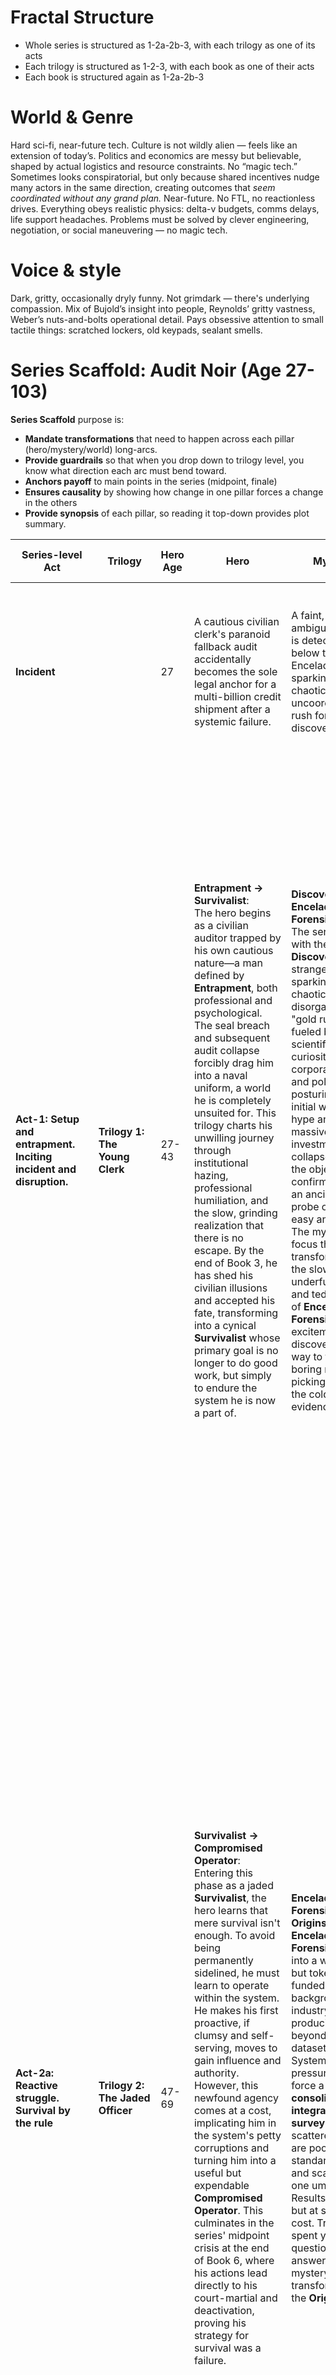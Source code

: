 # Fractal Structure
* Whole series is structured as 1-2a-2b-3, with each trilogy as one of its acts
* Each trilogy is structured as 1-2-3, with each book as one of their acts
* Each book is structured again as 1-2a-2b-3

# World & Genre

Hard sci-fi, near-future tech. Culture is not wildly alien — feels like an extension of today’s. Politics and economics are messy but believable, shaped by actual logistics and resource constraints. No “magic tech.” Sometimes looks conspiratorial, but only because shared incentives nudge many actors in the same direction, creating outcomes that *seem coordinated without any grand plan.* Near-future. No FTL, no reactionless drives. Everything obeys realistic physics: delta-v budgets, comms delays, life support headaches. Problems must be solved by clever engineering, negotiation, or social maneuvering — no magic tech. 

# Voice & style

Dark, gritty, occasionally dryly funny. Not grimdark — there's underlying compassion. Mix of Bujold’s insight into people, Reynolds’ gritty vastness, Weber’s nuts-and-bolts operational detail. Pays obsessive attention to small tactile things: scratched lockers, old keypads, sealant smells.  
# Series Scaffold: Audit Noir (Age 27-103)

**Series Scaffold** purpose is:
* **Mandate transformations** that need to happen across each pillar (hero/mystery/world) long-arcs.
* **Provide guardrails** so that when you drop down to trilogy level, you know what direction each arc must bend toward.
* **Anchors payoff** to main points in the series (midpoint, finale)
* **Ensures causality** by showing how change in one pillar forces a change in the others
* **Provide synopsis** of each pillar, so reading it top-down provides plot summary.

| Series-level Act                                                     | Trilogy                              | Hero Age | Hero                                                                                                                                                                                                                                                                                                                                                                                                                                                                                                                                                                                                                                                                                                         | Mystery                                                                                                                                                                                                                                                                                                                                                                                                                                                                                                                                                                                              | World                                                                                                                                                                                                                                                                                                                                                                                                                                                                                                                                                                                                                                                                                                                                                                                                                                                                                                                                                                                                                                                                                                                                            | Expansion and Infrastructure                                                                                                                                                                                                                          |
| -------------------------------------------------------------------- | ------------------------------------ | -------- | ------------------------------------------------------------------------------------------------------------------------------------------------------------------------------------------------------------------------------------------------------------------------------------------------------------------------------------------------------------------------------------------------------------------------------------------------------------------------------------------------------------------------------------------------------------------------------------------------------------------------------------------------------------------------------------------------------------ | ---------------------------------------------------------------------------------------------------------------------------------------------------------------------------------------------------------------------------------------------------------------------------------------------------------------------------------------------------------------------------------------------------------------------------------------------------------------------------------------------------------------------------------------------------------------------------------------------------- | ------------------------------------------------------------------------------------------------------------------------------------------------------------------------------------------------------------------------------------------------------------------------------------------------------------------------------------------------------------------------------------------------------------------------------------------------------------------------------------------------------------------------------------------------------------------------------------------------------------------------------------------------------------------------------------------------------------------------------------------------------------------------------------------------------------------------------------------------------------------------------------------------------------------------------------------------------------------------------------------------------------------------------------------------------------------------------------------------------------------------------------------------ | ----------------------------------------------------------------------------------------------------------------------------------------------------------------------------------------------------------------------------------------------------- |
| **Incident**                                                         |                                      | 27       | A cautious civilian clerk's paranoid fallback audit accidentally becomes the sole legal anchor for a multi-billion credit shipment after a systemic failure.                                                                                                                                                                                                                                                                                                                                                                                                                                                                                                                                                 | A faint, ambiguous echo is detected 22km below the ice of Enceladus, sparking the first chaotic, uncoordinated rush for discovery.                                                                                                                                                                                                                                                                                                                                                                                                                                                                   | A localized audit chain collapse on a fragile frontier station exposes the deep systemic rot and conflicting incentives underpinning the entire orbital economy.                                                                                                                                                                                                                                                                                                                                                                                                                                                                                                                                                                                                                                                                                                                                                                                                                                                                                                                                                                                 |                                                                                                                                                                                                                                                       |
| **Act-1: Setup and entrapment. Inciting incident and disruption.**   | **Trilogy 1: The Young Clerk**       | 27-43    | **Entrapment → Survivalist**:<br>The hero begins as a civilian auditor trapped by his own cautious nature—a man defined by **Entrapment**, both professional and psychological. The seal breach and subsequent audit collapse forcibly drag him into a naval uniform, a world he is completely unsuited for. This trilogy charts his unwilling journey through institutional hazing, professional humiliation, and the slow, grinding realization that there is no escape. By the end of Book 3, he has shed his civilian illusions and accepted his fate, transforming into a cynical **Survivalist** whose primary goal is no longer to do good work, but simply to endure the system he is now a part of. | **Discovery → Enceladus Forensics**:<br>The series opens with the **Discovery** of a strange anomaly, sparking a chaotic, disorganized "gold rush" fueled by scientific curiosity, corporate greed, and political posturing. This initial wave of hype and massive investment collapses when the object is confirmed to be an ancient, inert probe offering no easy answers. The mystery's focus then transforms into the slow, underfunded, and tedious work of **Enceladus Forensics**, as the excitement of discovery gives way to the long, boring reality of picking through the cold evidence. | **Fragile Frontier  → Cynical Industry**: <br>- The world starts as a **Fragile Frontier**, a patchwork of aging deep-space infrastructure, competing AI systems, and flimsy international treaties. The gold rush is driven by GCC prestige overreach and NAEA’s logistics muscle, while ECS dithers as the reluctant legal partner — slow rulings, endless escrow clauses. After the Enceladus disappointment shatters the fragile ecosystem, bankruptcies cascade and  prestige projects are abandoned. From these ruins, a new order emerges as corporations and insurers begin repurposing the expensive, derelict technology for salvage and manufacturing, transforming the world's presence in space into a **Cynical Industry** driven by liability and profit rather than exploration.                                                                                                                                                                                                                                                                                                                                                 | **Early Network era.** <br>Cis-lunar saturated and already gritty. Mars orbit & Belt nodes patchy. Saturn corridor has fragile treaty-prestige footholds (Relay 6, Tethys, early Enceladus rigs). Maintenance already slipping, no alien anomaly yet. |
| **Act-2a: Reactive struggle. Survival by the rule**                  | **Trilogy 2: The Jaded Officer**     | 47-69    | **Survivalist → Compromised Operator**:<br>Entering this phase as a jaded **Survivalist**, the hero learns that mere survival isn't enough. To avoid being permanently sidelined, he must learn to operate within the system. He makes his first proactive, if clumsy and self-serving, moves to gain influence and authority. However, this newfound agency comes at a cost, implicating him in the system's petty corruptions and turning him into a useful but expendable **Compromised Operator**. This culminates in the series' midpoint crisis at the end of Book 6, where his actions lead directly to his court-martial and deactivation, proving his strategy for survival was a failure.          | **Enceladus Forensics → Origins Hunt**:<br>**Enceladus Forensics** settles into a widespread but token-funded background industry, producing little beyond managed datasets. Systemic pressures finally force a **consolidated, integrated survey**: the scattered efforts are pooled, standardized, and scaled under one umbrella. Results follow — but at staggering cost. Trillions spent yield more questions than answers. The mystery is merely transformed into the **Origins Hunt**.                                                                                                         | **Cynical Industry  → Ambiguity as Economic Engine**:<br>The **Cynical Industry** hardens into a predictable regime where managed uncertainty is the main product. Idle fleets and contractors are kept alive through orbital make-work, unions press to keep systems warm, and coalitions disguise bailouts as “New Enceladus” initiatives. Insurers fold alien monitoring into liability frameworks, regulators and manufacturers defend it to protect the markets already spun up around it. The result is a **Big push**: half the world overspending itself to keep contractors employed, risks insured, and orbital economies circulating. Coalitions disguise bailouts under branded programs - popularly sold everywhere as the _Big Push_ - a turning point. The Big Push becomes a prestige contest: NC drives branded initiatives, UCC forces a rival space-race to stay relevant, NAEA props it all up with throughput. Despite anticlimactic results, the disappointment is managed and out of this overextension emerges a stable economy of **Ambiguity as Economic Engine** — thriving not on answers, but on their absence.<br> | **Network → edging into Standardize.**<br>Belt rings (Vesta, Ceres, Themis) expanding. Enceladus corridor semi-permanent but fragile. Insurance cartels consolidating control. Salvage rights and orbital audits dominate frontier economy.           |
| **Mid-point crisis**                                                 |                                      | 62       | **The Failure of Caution (End of Book 6):** After years of trying to survive by the rules, the hero's methods lead to his court-martial and deactivation. His initial approach to navigating the system has utterly failed, leaving him a professional outcast at his lowest point.                                                                                                                                                                                                                                                                                                                                                                                                                          | **The Hunt Begins (End of Book 6):** <br>The **Big push** concludes. Decades of forensics pooled into a unified survey confirm the object is almost certainly a probe, but yield no residue, no technology, only a broad entry cone into a vague direction. Trillions spent merely open the stage for the **Origins Hunt**.                                                                                                                                                                                                                                                                          | **The New Normal Solidifies (End of Book 6):**<br>The **Big push** concludes. Overspending is entrenched as practice; orbital economies run on bailouts and make-work. A new generation, promised neighbors and breakthroughs, meets only anticlimax. The disappointment is managed, absorbed into policy, and ambiguity itself becomes orthodoxy. The result is a stable, predictable machine fueled by sustaining unanswered questions — a cynical equilibrium that will be shattered by future revelations.                                                                                                                                                                                                                                                                                                                                                                                                                                                                                                                                                                                                                                   |                                                                                                                                                                                                                                                       |
| **Act-2b: Proactive but Compromised. Survival by bending the rules** | **Trilogy 3: The Unwilling Admiral** | 70-88    | **Compromised Operator → Bureaucratic Power**:<br>At his lowest point—a disgraced and deactivated **Compromised Operator**—the hero is ironically pulled back into service. A series of systemic crises eliminates every other viable leader, and his obsessively clean, if inert, record becomes his greatest asset. He is unintentionally promoted through the flag ranks, not by action or ambition, but by the system's own inertia. He is transformed into a figure of real **Bureaucratic Power** that he never wanted and is terrified to wield.                                                                                                                                                      | **Origins Hunt → Contact Dilemma**:<br>The **Origins Hunt**, now a massive industrial and scientific undertaking, reaches its stunning climax. The source of the probe is identified, and a clear signal confirms the existence of its creators. The shocking revelation is that they are profoundly and fundamentally alien. The mystery shifts from a scientific question to a deeply unsettling **Contact Dilemma**, fraught with philosophical and existential implications for all of humanity.                                                                                                 | **Ambiguity as Economic Engine → Existential Threat**:<br>The stable model of **Ambiguity as Economic Engine** is shattered by the shocking certainty of the alien signal. The revelation that humanity is not alone—and that the "others" are truly alien—transforms the mystery from a manageable economic risk into a terrifying **Existential Threat**. This creates widespread paranoia and a global political crisis that transforms old rivalries in the face of a greater, unknown danger. ECS dithers into paralysis, NC’s prestige collapses under alien otherness, UCC strains to keep security convoys credible, and SPA turns opportunistic — seeding the fractures that force interim bureaus into proto-RCC                                                                                                                                                                                                                                                                                                                                                                                                                       | **Standardize → Mature corridor.**<br>Belt co-orbital rings stable. Jupiter depots operational. Saturn corridor normalized as quasi-permanent economy. Rogue launches, fringe cults complicate enforcement                                            |
| **Act-3: Crisis & Resolution. Survival collapses → transformation**  | **Trilogy 4: The Elder Statesman**   | 89–103   | **Bureaucratic Power → A Reluctant Safeguard, or Just Burnout?**:Installed as the RCC’s ceremonial Grand Admiral, the hero accrues immense **Bureaucratic Power** on paper as the Council metastasizes. Confronted by the radical **Containment Lease** — a 50-year, extendable mandate threatening the collapse he always feared — he acts only through fallback paranoia and procedural caution. The arc culminates in a debatable “procedural kill-shot” that stalls the initiative for decades to come. History mythologizes it as a **safeguard**; others dismiss it as exhaustion hardened into paperwork.                                                                                             | **Contact Dilemma → Managed Containment**:The **Contact Dilemma** is deemed too dangerous to leave open. The focus shifts from exploration and philosophy to ruthless pragmatism, transforming the alien mystery into a permanent problem of **Managed Containment**. The RCC’s mandate is no longer to understand, but to monitor and control.                                                                                                                                                                                                                                                      | **Existential Threat → Perpetual Emergency State**:The shared fear of the **Existential Threat** provides cover for radical centralization. Old blocs and national interests are absorbed into a new global order. The world enters a **Perpetual Emergency State**, with the RCC enforcing authority through managed fear, marketed as temporary containment but functioning as centralization by contract. ECS lends legal cover, NAEA bankrolls logistics, UCC supplies muscle, and SPA becomes the scapegoat — together revealing RCC as centralization by contract rather than coordination                                                                                                                                                                                                                                                                                                                                                                                                                                                                                                                                                 | **Mature corridor → Planning of Grand Net**:<br>Full Belt network and Jupiter high ground exploited. RCC lobbying to fund Grand Net as prerequisite for extrasolar, but still procedural leverage. Containment projects dominate                      |
| **Finale**                                                           |                                      | 103      | **A Reluctant Safeguard, or Just Burnout?**:The hero’s fallback cautions and layered disclaimers stall the **Containment Lease** until it collapses. Whether this was a deliberate procedural kill-shot or just reflexive burnout remains contested. His purge is the cost, and he finds only a bitter private peace. Some call it a final safeguard; others nothing more than exhaustion calcified into paperwork. He leaves no speech, no legacy — only an ambiguous obstruction that history later mythologizes.                                                                                                                                                                                          | The **Containment Lease** is revealed as the ultimate tool of **Managed Containment**: a 50-year, renewable mandate to build automated tripwire networks and deterrent cascades. Models admit it may not even work, but activation would sterilize alien worlds. Its collapse delays humanity’s most extreme containment scheme for a generation, though the enigma remains institutionalized as permanent managed risk.                                                                                                                                                                             | The **Perpetual Emergency State** is institutionalized through the **Containment Lease**. To fund it, the RCC demands control over Earth’s key industries and resources for half a century, “renewable upon review.” Marketed as emergency containment, it functions as a quiet coup — dictatorship by contract. Its failure stalls full consolidation, but the administrative architecture endures, waiting for the next mandate.                                                                                                                                                                                                                                                                                                                                                                                                                                                                                                                                                                                                                                                                                                               |                                                                                                                                                                                                                                                       |

# Trilogy Scaffolds

**Trilogy Scaffold** purpose is:
- **Orchestrates arc shifts** — positions how the series-level transformations should slope during this span (Hero illusion cracking, Mystery phase pivot, World spiral intensifying). Three books together must deliver the _mandated transformation_ set at series level.
- **Sets Guardrails** that each book must deliver.
- **Anchors payoff** to main points in the trilogy (midpoint, finale) so it doesn't slump into monotony.
- **Ensures causality** — interlocks Hero, Mystery, and World shifts inside the trilogy so that when one pivots, the others show visible response.
- **Provide synopsis** of each pillar, so reading it top-down provides plot summary.
## Trilogy 1: The Young Clerk (Age 27-46)

| Trilogy-level Act                                         | Book       | Hero Age  | Hero shift                                                                                                                                                                                                                                                                                                                                                                                                                                                     | Mystery shift                                                                                                                                                                                                                                                                                                              | World shift                                                                                                                                                                                                                                                                                                                                                                                                                              | General Locations                                                                                                                                                                                                  |
| --------------------------------------------------------- | ---------- | --------- | -------------------------------------------------------------------------------------------------------------------------------------------------------------------------------------------------------------------------------------------------------------------------------------------------------------------------------------------------------------------------------------------------------------------------------------------------------------- | -------------------------------------------------------------------------------------------------------------------------------------------------------------------------------------------------------------------------------------------------------------------------------------------------------------------------- | ---------------------------------------------------------------------------------------------------------------------------------------------------------------------------------------------------------------------------------------------------------------------------------------------------------------------------------------------------------------------------------------------------------------------------------------- | ------------------------------------------------------------------------------------------------------------------------------------------------------------------------------------------------------------------ |
| **Incident:**                                             |            | **27**    | **Drafted:**<br>A cargo handling incident isolates the hero's paranoid paperwork as the only valid legal anchor. The hero is reluctantly drafted into a provisional naval billet to serve as a "custodial witness."<br>                                                                                                                                                                                                                                        |                                                                                                                                                                                                                                                                                                                            |                                                                                                                                                                                                                                                                                                                                                                                                                                          | Relay 6B (Earth/Luna L5)                                                                                                                                                                                           |
| **Act-1: Setup. Incident and disruption **                | **Book 1** | **27-28** | **Entrapment tightening:**<br>Hero is assigned to a Navy ship escorting the cargo. Instead of completing the contract at Enceladus, the ECS Navy orders information blackout - provisionally commissioning him to satisfy the blackout requirements. Blackout lasts for months and outlasts the provisional commission limit, making Navy bureaucracy to matter-of-factly confirm his commission.<br>                                                          | **The Discovery:** <br>The first faint, ambiguous echo of a potential artificial object is detected under Enceladus’ ocean. No-one pays much attention until echo is confirmed and, unexpectedly, the artifact assessed as possibly artificial. Many are still skeptical but genuine interest captures public imagination. | **The Fragile Frontier:** <br>Scattered blocs inflate the possible find into a hype cycle — to show the flag, assert presence, and strengthen their bargaining position in the endless treaty disputes over jurisdiction, mining rights, and data access. When actual unknown artifact becomes a possibility, the world's ad-hoc space presence is thrown into chaos: jurisdictional disputes, insurance deadlocks, political posturing. | Earth/Luna L5 stations →  Kite's Wake (NTP crawl) → Tethys station → Kite's Wake (Enceladus orbit)                                                                                                                 |
| **Time-gap between books 1 and 2**                        |            | **28-32** | **Crash Course & First Posting:** The hero is sent through an accelerated officer program. It’s a hollow, bureaucratic treadmill focused on compliance and regulations, which he stumbles through terrified. He is then assigned to his first dead-end convoy billets where he begins to realize his paper qualifications mean nothing.                                                                                                                        | **Hype Peaks:** The major powers and corporations commit billions to large-scale expeditions and station construction based on the initial discovery. The frontier buzzes with activity and investment.                                                                                                                    | **Infrastructure Boom:** A massive, uncoordinated build-up of orbital assets, habitats, and monitoring arrays occurs around Saturn, funded by the hype. Jurisdictional lines remain intentionally blurred as everyone wants presence without liability.                                                                                                                                                                                  | Kite's Wake (Enceladus orbit then crawl back to Earth) → Navy Academy (Marne Heights near Paris, then L2 orbital campus) → L5 assembly hub → Celestial Venture (in small convoy with specialty cargo) → Vesta ring |
| **Act-2: Confrontation. Reactive transforms into active** | **Book 2** | **33-34** | **The Long Stagnation:** Now fully integrated but still an outsider, the hero confronts a years-long professional humiliation in a series of dead-end posts, earning the nickname "Lieutenant Fallback." He makes his first active but futile attempts to gain respect by stacking minor compliance certifications.                                                                                                                                            | **The Disappointment:** The expeditions reach the object and confirm it is an ancient, half-fossilized probe. It offers no clear answers, living aliens, or revolutionary tech. The initial hype collapses spectacularly.                                                                                                  | **The Backlash:** A wave of political embarrassment and economic fallout hits. Blocs that over-invested are crippled, and a deep cynicism toward grand projects sets in. The "Long Drift" begins, leaving the frontier littered with half-finished, expensive infrastructure. GCC cascade of collapsed projects drives backlash; NAEA pivots to salvage; ECS pretends probe a ‘minor curiosity’ to deflect blam                          | Celestial Venture (return leg) → L5 assembly hub → Reliant Horizon (convoy transfer duty) → Themis station (outer-A ring)                                                                                          |
| **Mid-point crisis:**                                     |            |           | At the height of the "long lieutenant years," the hero hits rock bottom. He is a professional failure and a laughingstock, realizing he is completely isolated and permanently stuck, with his attempts to escape or improve his standing having proven futile.                                                                                                                                                                                                | The mystery is declared a "minor historical curiosity" by some powers. Funding is slashed, and the entire endeavor is seen as a colossal waste, threatening to end all exploration.                                                                                                                                        | The failure of the "Enceladus Gold Rush" leaves a power vacuum and a trail of bankruptcies, abandoned prestige projects, and expensive, idle infrastructure across the frontier. Insurance cartels seize control, reshaping liability markets                                                                                                                                                                                            | Themis station (outer-A ring)                                                                                                                                                                                      |
| **Time-gap between books 2 and 3**                        |            | **35-41** | - The hero spends years in invisible, humiliating billets — first as **salvage/mothball witness** in the Outer Belt, later in the **variance backlog annex at Deimos orbit**. He is neither promoted nor trusted, just kept on to satisfy insurance quotas. His nickname “Lieutenant Fallback” lingers, but even that fades as he’s forgotten. By the end of the gap, he has no illusions left about earning respect; he is simply _there_, tolerated ballast. | **The Slow Grind:** The mystery enters the "Long Drift." Underfunded forensic work continues in the background, but it's unglamorous and yields no major headlines. The mystery fades from public consciousness.                                                                                                           | **The Salvage Economy:** Corporations and contractors begin the slow work of repurposing the failed infrastructure. A new, cynical economy based on salvage rights, zero-g manufacturing, and insurance enforcement begins to form.                                                                                                                                                                                                      | Salvage/Mothball Witness (Outer Belt half-finished infrastructure) → Logistics Annex (Deimos Orbit)                                                                                                                |
| **Act-3: Resolution. Big choice and transformation.**     | **Book 3** | **42-43** | **Hollow Promotion:** The hero finally receives approval to Lt. Commander — not through merit, but to rubber-stamp existing procedures. They need a low-level auditor, and he IS one, after all. <br>He is faced with a choice: refuse to sign off on borderline cargo and risk his fragile standing, or conform to the system's "standard smoothing." This is his first real test of agency.                                                                  | **Enceladus Forensics:** The mystery is now fully reframed. Its continuation is justified not by the promise of discovery, but by the marginal profits generated from using its associated tech for other, more mundane industrial purposes.                                                                               | **The Cynical Industry:** The new economy solidifies. Salvage rights, zero-g manufacturing, and insurance enforcement create a stable, if morally gray, industrial complex from the ashes of the old hype. NAEA contractors dominate salvage; ECS rulings ratify new insurance carve-outs.                                                                                                                                               | Logistics Annex (Deimos orbit) → Ceres Transit Yard (Ceres stable orbit)                                                                                                                                           |
| **Finale:**                                               |            | **43**    | **The Big Choice:** The hero chooses to conform, rubber-stamping the approvals to secure his position. **The Transformation:** This resolves the arc by becoming a cynical survivalist who chooses conformity to survive the machine.                                                                                                                                                                                                                          | The mystery has fully transitioned from a question of discovery to a line item on corporate and insurance ledgers. The groundwork for monetizing ambiguity is laid.                                                                                                                                                        | The world's transformation is complete. The fragile, hopeful frontier is now a stable, cynical industry where profit shifts from discovery to managed ambiguity.                                                                                                                                                                                                                                                                         | Ceres Transit Yard (Ceres stable orbit)                                                                                                                                                                            |
| **Time-gap between books 3 and 4**                        |            | **44-46** | **Settling In:** The hero spends these years operating as a complicit but functional part of the machine. He hones his skills in navigating bureaucracy, not to excel, but to protect himself. This period solidifies his reputation and sets the stage for the more proactive (and disastrous) choices of Trilogy 2.                                                                                                                                          | The mystery transforms into a low-budget, multi-decade forensic investigation, with competing disciplines emerging to study signals and potential origins on shoestring budgets.                                                                                                                                           | **Systems Mature:** The orbital economy becomes more efficient and ruthless. The initial chaos is gone, replaced by the predictable, incentive-driven machinery of mature corporations and regulatory bodies.                                                                                                                                                                                                                            | Ceres Transit Yard (Ceres stable orbit), sometimes Ceres Hub proper (Liability subcomittee)                                                                                                                        |


## Trilogy 2: The Jaded Officer (Age 47-69)


| Trilogy-level Act                                  | Book       | Hero Age  | Hero                                                                                                                                                                                                                                                                                                                                                                                                                                                 | Mystery                                                                                                                                                                                                                                                                                                                           | World                                                                                                                                                                                                                                                                                                                                                                                                                        |
| -------------------------------------------------- | ---------- | --------- | ---------------------------------------------------------------------------------------------------------------------------------------------------------------------------------------------------------------------------------------------------------------------------------------------------------------------------------------------------------------------------------------------------------------------------------------------------- | --------------------------------------------------------------------------------------------------------------------------------------------------------------------------------------------------------------------------------------------------------------------------------------------------------------------------------- | ---------------------------------------------------------------------------------------------------------------------------------------------------------------------------------------------------------------------------------------------------------------------------------------------------------------------------------------------------------------------------------------------------------------------------- |
| **Incident**                                       | —          | **47**    | His petty jab at a rival spirals into a wide embarrassment, landing him an unwanted captaincy — and new enemies.                                                                                                                                                                                                                                                                                                                                     | **Enceladus Forensics** becomes widespread but token-funded, producing little beyond managed datasets. Incentives mount: insurers, regulators, and manufacturers lobby to keep “alien monitoring” alive; blocs left-out push a **New Enceladus Initiative**; unions seek orbital make-work.                                       | The **Cynical Industry** enters its **Stabilization Era**: idle fleets and contractors kept alive through cartelized insurance; premium bands and carve-outs tighten access; alien-hunt tech repurposed for zero-g manufacturing. Navies drift toward liability enforcement.                                                                                                                                                 |
| **Act-1: Setup / disruption**                      | **Book 4** | **47–48** | **Compromise & Vacancy (Lt Cmdr → Captain):** <br>He avoids scapegoating only by clumsily trading favors and small compromises. When his commanding officer is removed in the aftermath, he is automatically the one doing the job. The billet requires a captain on paper — and he is auto-promoted into the slot. He escapes ruin but is branded dangerous and resented.<br><br>                                                                   | Forensics consolidates: token missions and sensors rolled into a **common data regimen** under insurer oversight. Results remain incremental, more accounting than discovery.                                                                                                                                                     | **Cartel discipline** hardens: liability frameworks and inspection cadence dictate who can afford orbit. Orbital economy stabilizes — but only by narrowing options. Blocs plateau at ceilings; cartelization entrenches. ECS blesses consolidation; NC pushes prestige survey; UCC forces space-race to keep status; NAEA props throughput                                                                                  |
| **Time-gap**                                       | —          | **49–53** | Reputation as a “known nuisance” sets in. He drifts through low-prestige commands, isolated by the costs his audits impose.                                                                                                                                                                                                                                                                                                                          | Catalogs expand; **methods > breakthroughs**. Subfields (e.g., “alien comms”) proliferate but starve on thin budgets.                                                                                                                                                                                                             | **Carve-outs propagate.** Operators gain discounts only if they join certified hazard-mapping schemes. Participation is coerced by economics, not curiosity.                                                                                                                                                                                                                                                                 |
| **Act-2: Confrontation**                           | **Book 5** | **54–55** | **Over-correction (Captain → Commodore):**<br>His overly detailed audit is misunderstood and triggers a freighter into panic, leaving him no choice but to order warning shots. Which escalates into multi-bloc stand-off. Every step is by-the-book, but in a culture where deals are expected, the act is treated as outrageous brinkmanship. Superiors bury the embarrassment by promoting him upward and outward.                                | A **signal flood** produces false positives; Enceladus work dwindles to background maintenance. Economic strain (idle fleets, strike threats) forces through the **Big Push**: a consolidated survey, pitched as cost-saving but in truth a bailout and make-work program.                                                        | **Labor bailout politics peak.** Ports over-comply, unions press for jobs, insurers tie premiums to participation. Ambiguity begins to pay more reliably than clarity. Insurance cartel takeover cascades into bloc reshuffles. Big Push’ bailout disguised as survey consolidates power. NC prestige survey clashes with UCC rival push; SPA maneuvers for corridor leverage; ECS mediates                                  |
| **Mid-point crisis (Trilogy 2)**                   | —          | **54**    | His proactive, compromised survival strategy collapses: promoted but sidelined, he is marked as expendable.                                                                                                                                                                                                                                                                                                                                          | The **Big Push** commences. Trillions are committed to a unified survey: decades of scattered data pooled, new arrays procured, subsurface drones and isotope labs scaled. The gamble is enormous; if it fails, the investigation ends.                                                                                           | The **Big Push** commits half the world to a massive overspending campaign based on a cynical pretext. The failure of this "Big Push" would not just be a scientific disappointment but a catastrophic economic and political failure for multiple blocs.                                                                                                                                                                    |
| **Time-gap**                                       |            | **56-60** | He is not trusted anywhere near a combat-capable command, but after publicly promoting him outright burying him would draw questions. The compromise is ceremonial visibility without authority: he’s shuffled through academy boards, inspection committees, and liaison posts where he can do no harm. Cadets roll their eyes at his procedural lectures, contractors learn to sidestep his signatures, and peers quietly regard him as a warning. | Preparations for the **Big Push** dominate: procurement backlogs, subsurface drones ordered, isotope labs expanded, new orbital arrays queued. Framed as a final, “responsible” consolidation of the Enceladus work, the project is in truth a bailout in disguise. The mission becomes a ritual everyone pretends to believe in. | Overspending becomes normalized. Participation in the Big Push is quietly made compulsory — operators outside the schemes find insurance premiums unbearable. Cartels and blocs brand it “efficiency through consolidation,” but everyone sees the bailout logic underneath. The orbital economy shifts fully into a regime where uncertainty itself is the product, and dissenters are priced out of orbit.                 |
| **Act-3: Resolution / collapse**                   | **Book 6** | **61–62** | **False Victory (Commodore → Deactivated, half-pay):**<br>Used as a pawn in a corporate audit scandal, he is court-martialed on a technicality by an old rival. His career ends in disgrace.                                                                                                                                                                                                                                                         | **The Big Push executes.** Results follow — but anticlimactic: the object is confirmed a probe, yet yields no residue, no technology, only a broad **entry cone** in a vague cosmic direction. The mystery is not resolved, merely transformed into the **Origins Hunt**.                                                         | The **Big Push** entrenches overspending as orthodoxy. A new generation, promised breakthroughs, meets only anticlimax. The disappointment is managed, absorbed into doctrine. Ambiguity itself becomes policy; the economy stabilizes as a machine built on unanswered questions. NAEA bankrolls, NC prestige humiliated, UCC strained, ECS dithering cements ambiguity orthodoxy. SPA already circling with corridor bids. |
| **Finale (Trilogy 2) / Mid-point Crisis (Series)** | —          | **62**    | Court-martialed and cast out, his survival-by-the-rule has failed completely. He understands now: the system does not reward procedure itself — it runs on incentives, and favors those who use the rules to deflect liability.                                                                                                                                                                                                                      | The **Origins Hunt** begins — anticlimactic, expensive, but irreversible.                                                                                                                                                                                                                                                         | **Ambiguity-as-Economic Engine** is institutionalized; overspending and make-work become the predictable regime.                                                                                                                                                                                                                                                                                                             |
| **Time-gap**                                       | —          | **63–69** | He spends years in obscurity, a forgotten footnote, his name scrubbed from active rosters as the system moves on without him. He even got his next promotion as a pure paper-rank: brevet rear admiral (inactive), without a post or chances for one — purely by time-in-grade.                                                                                                                                                                      | The vague cone sparks a slow renaissance in exo-biology and signal analysis, all redirected toward narrowing origins.                                                                                                                                                                                                             | **Fail forward:**<br>A fresh investment boom starts as blocs and corporations fund new sensors and probes for the Origins Hunt, seeding the conflicts of Trilogy 3.                                                                                                                                                                                                                                                          |


## Trilogy 3: The Unwilling Admiral (Age 70–88)

| Trilogy-level Act                          | Book       | Hero Age  | Hero                                                                                                                                                                                                                                                                                                                                                                                                                                                                                                                             | Mystery                                                                                                                                                                                                                                                                                                                                                                                                                                                      | World                                                                                                                                                                                                                                                                                                                                                                                                                                                      |
| ------------------------------------------ | ---------- | --------- | -------------------------------------------------------------------------------------------------------------------------------------------------------------------------------------------------------------------------------------------------------------------------------------------------------------------------------------------------------------------------------------------------------------------------------------------------------------------------------------------------------------------------------- | ------------------------------------------------------------------------------------------------------------------------------------------------------------------------------------------------------------------------------------------------------------------------------------------------------------------------------------------------------------------------------------------------------------------------------------------------------------ | ---------------------------------------------------------------------------------------------------------------------------------------------------------------------------------------------------------------------------------------------------------------------------------------------------------------------------------------------------------------------------------------------------------------------------------------------------------- |
| **Incident**                               | —          | **70**    | **Oversight Board** is constituted under an Underwriter Review Window after the audit panic. San Marino issues guidance strongly encouraging blocs to seat a least-conflicted senior flag, acceptable to a majority of the others. Though sidelined, his spotless fallback record survives purges; bureaucracy drags him back as the only ‘uncorrupted’ option                                                                                                                                                                   | Forensics confirms a faint **propulsion tail signature** aligned with the probe’s entry cone. No longer inert, it is proven to have been directed — raising the stakes from artifact to mission. This new evidence makes it politically impossible to ignore the Origins Hunt.                                                                                                                                                                               | A **catastrophic false positive** — one bloc claims ‘first contact’ from misread or falsified data. Once debunked, the humiliation nearly freezes trade. To save face, blocs and insurers consolidate the Origins Hunt into a mega-program — pitched as reform, but really just optics and bloat.                                                                                                                                                          |
| **Act-1: Setup / reluctant return**        | **Book 7** | **70-71** | **Deactivated → Rear Admiral.** <br>Dragged back as a Rear Admiral by paper seniority — a safe committee member. ECS prefers not to waste an active ops leader on permanent oversight seats. His timidity and obsessive caution, once liabilities, now read as virtues in a room designed for optics. Even with no ops command, every signature he gives binds him closer to responsibility he never wanted.<br>                                                                                                                 | The **trail signature** confirms beyond doubt the probe entered under power, not drift. But the wake fades before it can be back-traced far enough to pinpoint an origin. Analysts scour the narrowed cone, seizing on repeating bursts some call artificial, others dismiss as noise. Certainty remains elusive, the debate fierce.                                                                                                                         | Bloc navies and contractors angle for lucrative Origins contracts, dressing **fiscal desperation** as bold exploration. Competition sharpens, but the economy still runs on the old ambiguity model: enough doubt to justify endless missions, enough hope to keep money flowing. Ambiguity economy is shaken with scandals amid fraud and false breakthroughs. UCC naval strain visible; NC prestige rhetoric mocked; ECS rulings fail to calm investors. |
| **Time-gap**                               | —          | **72-75** | He endures years of ceremonial visibility: parades, academy guest seats, audit boards — always visible, never trusted with ships. Others see him as ballast; he sees himself as a fraud.                                                                                                                                                                                                                                                                                                                                         | After the propulsion trail, every ambiguous burst in the cone is treated as potential proof. Candidate “beacons” multiply, but scarce array time turns the search into factional trench warfare.                                                                                                                                                                                                                                                             | In the shadow of the false positive, blocs overcompensate: sabotage replaces cooperation. Data is withheld, miscalibrated, or covertly jammed — all disguised as compliance, none admitting they fear another humiliation.                                                                                                                                                                                                                                 |
| **Act-2: Confrontation / burden of power** | **Book 8** | **76-77** | **Rear Admiral → Vice Admiral**. At first a harmless overseer on the committee, he’s suddenly vaulted upward when cascading crises (failed expedition, insurance collapse, labor strikes) and the subsequent **audit purge** sidelines most senior officers.  The void forces the navy to fill the positions that keep chains insurable, and his file — dull but intact — becomes one of very few viable flags available. Audit paranoia and survival record trap him in ironic promotion                                        | **Potential signals** within the probe’s cone converge on a star cluster. Each burst is ambiguous on its own, but taken together the models push probability near inevitability — humanity knows it is almost certainly not alone. Painstaking survey reveals the cluster has no Earth-like planets, only wildly alien environments. The shock: **they are not us.** Parallel-biology becomes urgent science, and the **Contact Dilemma** turns existential. | **Midpoint:** Certainty detonates the ambiguity economy; insurers, navies, blocs scramble to reset liability. **Finale:** Realization of alien otherness sparks upheaval across religion, politics, and science. Societies fracture under the weight of “parallel biology” — the comforting myth of human-like neighbors is gone. ECS paralysis, UCC shortfall, NC prestige collapse, SPA opportunism.                                                     |
| **Mid-point crisis**                       | —          | **76**    | **Audit Purge Fallout:**  Liability cascades gut the senior ranks. Where others froze, he recognized the purge pattern early and reinforced his files — cross-checks, seals, redundancies. Decades of petty paperwork paranoia leave him uniquely insurable. For once, his habits keep him in play while others fall.                                                                                                                                                                                                            | **Signal Almost Certainly Confirmed:** Each burst type seems 70–80% artificial by itself; the overlap pushes effective probability to 90% or even 95%, depending on models. _Someone is there_ - Humanity’s first true confirmation, although some are still skeptical.                                                                                                                                                                                      | **Collapse of Ambiguity economy:** Certainty detonates the economy of managed doubt. Cartel takeover weaponizes disappointment; ambiguity becomes unprofitable, triggering collapse. Insurers and blocs scramble to reset liability; audit purges hollow institutions. Governance itself begins to wobble under cascading self-corrections.                                                                                                                |
| **Time-gap**                               | —          | **78-84** | He spends years as the default signature on everything: mediating bloc disputes, chairing liability boards, shuttled into crisis reviews. Always visible, never decisive, he becomes the system’s bureaucratic ballast — a man trapped in ceremonial authority                                                                                                                                                                                                                                                                   | Focus shifts from “are they real?” to “what are they?” Entire budgets flow into **parallel-biology research** and cluster modeling. Theories of contact fracture into competing schools.                                                                                                                                                                                                                                                                     | The _They Are Not Us_ shock ripples outward: new cults, political fractures, fear-driven coordination bureaus. Interim committees emerge — fragile precursors into future RCC.                                                                                                                                                                                                                                                                             |
| **Act-3: Resolution / transformation**     | **Book 9** | **85–86** | **Vice Admiral → Acting Admiral.** Amid the audit meltdown, he is field-promoted to full admiral not as ballast, but because his obsessive audit habits suddenly mattered. Liability cascades had frozen fleets; only his triple-sealed paperwork kept chains certifiable. Underwriters demanded someone who could hold signatures together, and blocs grudgingly agreed. His fallback reflexes act like sandbags, slowing systemic collapse just enough for others to actually solve the problem. This made him visible to all. | The **Origins Hunt splinters** not just administratively but philosophically. Camps divide between “they are threat,” “they are opportunity,” and “they must be made like us.” A fringe consortium launches a **rogue probe**, framed as a bid to prove similarity against mounting alien-difference panic.                                                                                                                                                  | The probe fiasco shatters illusions of control. Religious schisms, factional biology labs, and bloc propaganda wars spill into orbit. Blocs scramble independently to manage fallout, but none succeed. - The shared failure left an unspoken truth hanging: coordination would have to be forced, because it would never be offered willingly.                                                                                                            |
| **Finale (Trilogy 3)**                     | —          | **86**    | Hero is confirmed as full admiral and placed in his bloc’s **probe-response taskforce**. Appointed liaison to other blocs — chosen precisely for being harmless, apolitical, and now broadly acceptable. His authority is nominal, but his visibility now spans all blocs.                                                                                                                                                                                                                                                       | The **probe breakout** makes “silence” obsolete on day one. Scientists scramble — not just to prepare for contact, but to reconcile wildly opposed models of alien otherness. The Contact Dilemma shifts from policy debate to lived crisis: humanity has replied, and no one knows what happens next.                                                                                                                                                       | Each bloc launches contradictory countermeasures. Some jam arrays, others attempt covert follow-up probes, others draft “first message” manifestos. Coordination is ad hoc and visibly insufficient — the failure that will force the birth of the RCC in the next trilogy.                                                                                                                                                                                |
| **Time-gap**                               | —          | **87-88** | He remains in his bloc’s liaison billet: reviews, calls, ceremonial shuttles. A familiar “safe face” in multi-bloc exchanges, visible everywhere but steering nothing. His visibility cements even as his agency withers.                                                                                                                                                                                                                                                                                                        | The **probe breakout** drains every other program. Research collapses into defensive parallel-biology modeling and countermeasure design. Curiosity is buried under security paranoia.                                                                                                                                                                                                                                                                       | Blocs burn trillions on patchwork responses, proving coordination is indispensable. Religions and cults flare, then fragment. Interim oversight bureaus harden into permanent subcommittees, several coordinating bodies emerge — the groundworkd for formal RCC                                                                                                                                                                                           |


## Trilogy 4: The Elder Statesman (Age 89–103)


| Trilogy-level Act                          | Book        | Hero Age    | Hero                                                                                                                                                                                                                                                                                                                                                                                                                                                                       | Mystery                                                                                                                                                                                                                                                                                                                                                                                                                                                                                                                                                   | World                                                                                                                                                                                                                                                                                                                                                                                                                                                                                                                                                                                                                                                                                                                                                                                    |
| ------------------------------------------ | ----------- | ----------- | -------------------------------------------------------------------------------------------------------------------------------------------------------------------------------------------------------------------------------------------------------------------------------------------------------------------------------------------------------------------------------------------------------------------------------------------------------------------------- | --------------------------------------------------------------------------------------------------------------------------------------------------------------------------------------------------------------------------------------------------------------------------------------------------------------------------------------------------------------------------------------------------------------------------------------------------------------------------------------------------------------------------------------------------------- | ---------------------------------------------------------------------------------------------------------------------------------------------------------------------------------------------------------------------------------------------------------------------------------------------------------------------------------------------------------------------------------------------------------------------------------------------------------------------------------------------------------------------------------------------------------------------------------------------------------------------------------------------------------------------------------------------------------------------------------------------------------------------------------------- |
| **Incident**                               | —           | **89**      | **RCC needs paper-rank** over everyone else. Hero is chosen  because he clears every bloc’s veto filter yet threatens no one, his obsessive paranoia with disclaimers inadvertently supplies the new body with its first legal teeth.                                                                                                                                                                                                                                      | **The Intercept Program** is rushed into existence. Framed as a scientific security mission, it functions mainly as liability optics and a precursor to more extreme containment measures.                                                                                                                                                                                                                                                                                                                                                                | **The RCC is born**. Blocs are forced to accept a supranational body marketed as a tool for coordination, but it is in fact the opening move of a **Perpetual Emergency State**.                                                                                                                                                                                                                                                                                                                                                                                                                                                                                                                                                                                                         |
| **Act-1: Setup / reluctant return**        | **Book 10** | **89-90**   | He is pulled from obscurity and installed as the RCC’s figurehead **Ceremonial Grand Admiral**. By now, all blocs agree: he clears every veto filter and threatens no one. Serving in the ceremonial role, he is politely ignored paperwork ballast. He uses his term not to lead but to engineer retirement, using fallback clauses and liability loops to secure what he believes is a clean exit from the system.                                                       | Probe head-start and ambiguous signals resurface. Though the probe has years of head start, planners insist its sub-optimal trajectory still leaves a chance for intercept. A vast multi-bloc effort, **The Intercept Program**, is spun up racing to meet the narrow intercept window. During the probe chase, **Escalating Paranoia** sets in as ambiguous data fuels factional disputes within the RCC. In response, the language of “containment” hardens, and budgets for surveillance and deterrence expand far beyond the initial mission’s scope. | After poorly coordinated responses to the rogue probe, forced by major blocs and supported by pressure from underwriters and San Marino rulings, **the RCC is created**, with a narrow mandate to pool vast resources and coordinate the unprecedented intercept. It begins **Consolidating Power** as its bureaucracy metastasizes and absorbs older institutions. A charismatic executive becomes its public face, while bloc jockeying shapes the machinery: ECS lends legal teeth through rulings, NAEA bankrolls the intercept, UCC provides the naval arm, and SPA is pushed to the margins.                                                                                                                                                                                       |
| **Time-gap**                               | —           | **91-94**   | **The Quiet Retirement.** Out of office at last, he spends years in obscurity, maintaining his private archives and routines. Yet his name lingers in procedural clauses: fallback signatures recycled, caveats invoked. He is gone, but never fully erased.                                                                                                                                                                                                               | **Hardening Doctrine.** The chase becomes background noise — headlines flare when simulations hint the gap could still be closed. “Managed Containment” evolves from reactive mission into proactive ideology, with surveillance networks repurposed for permanent monitoring.                                                                                                                                                                                                                                                                            | **The New Normal.** The RCC executive consolidates power; the world acclimates to emergency coordination as ordinary governance. RCC takes more and more roles upon itself, many call it a power-grab but no-one can do anything about it.                                                                                                                                                                                                                                                                                                                                                                                                                                                                                                                                               |
| **Act-2: Confrontation / burden of power** | **Book 11** | **95-96**   | **The Failed Director.** When the RCC’s executive implodes, he is patched in as caretaker. What once insulated him now paralyzes the system in series of crisis. When the big one hits, his fallback habits migrate upward into the crisis core. Procedure that kept him safe as an auditor becomes paralysis at RCC altitude - human bottlenecks stall brilliant systems. He is quietly rotated out.                                                                      | **From Discovery to Posture.** By now the intercept has receded into a generational project, more pretext than pursuit. Debate shifts from exploration to posture: who pays, who polices, who is punished. Containment scare / false alarm exposes fragility of alien threat management.                                                                                                                                                                                                                                                                  | **RCC Overreach.** The council bloats into crisis-powers; jurisdiction creep accelerates. Blocs begin invoking RCC cover letters as unilateral weapons rather than coordination. Its consensus model starts to fracture. Major powers marginalize other based on RCC’s own Subscribed-Seat rules. NC + UCC hijack mandate against SPA; NAEA silent corridor deal; ECS rules weaponized.                                                                                                                                                                                                                                                                                                                                                                                                  |
| **Mid-point crisis**                       | —           | **96**      | **Procedure is paralysis.** When audit trails expose SPA backing the rogue probe, sanctions review spirals out of control. While he waits on CNO-Cs and circulates disclaimers, NC + UCC execute a **Joint Enforcement Package** under Subscribed-Seat Authority: safety cases withdrawn, liens placed, uplinks paused. SPA’s South Haven base complies itself into paralysis in 72 hours. His **Sealed Dissent** is too late, proving his methods unusable at this scale. | **The Death of Curiosity.** Audit trails tie SPA to rogue probe logistics, triggering a sanctions review. Instead of science or discovery, the alien enigma becomes pretext for enforcement. The question shifts permanently: not _“What are they?”_ but _“What do we do to each other in their name?”_ Curiosity dies; risk management becomes the only frame.                                                                                                                                                                                           | **The Façade Cracks.** RCC consensus proves hollow when NC and UCC hijack its mandate as a **flag of convenience** to suffocate SPA, while NAEA remains silent, later revealed to have secured a corridor side deal. Smaller blocs are humiliated, authority fragmented. It is the first step toward the **Perpetual Emergency State**: emergency powers used as permanent rent.                                                                                                                                                                                                                                                                                                                                                                                                         |
| **Time-gap**                               | —           | **97-101**  | **The Reluctant Figurehead.** After his failure, he is not allowed to vanish. His name circulates on advisory boards and commemorations — a symbol cited by all sides as ballast, cautionary tale, or token of continuity. Too visible to disappear, too inert to matter.                                                                                                                                                                                                  | **The Containment Economy.** With curiosity dead, the mystery is fully monetized. Corporations and blocs invest in surveillance, deterrence, and risk modeling. Answers no longer matter — only stable long-term security contracts. Occasional probe updates still make headlines, but as ritual more than science.                                                                                                                                                                                                                                      | **Re-Centralization.** After the SPA enforcement, new RCC leadership re-consolidates power, with smaller blocs having little say in global matters. The “decentralized tyranny” begins to tighten its grip, proposing massive projects to restore the illusion of control. Insurers’ cartel procedures ossify into standing RCC frameworks, metastasizing without formal rupture                                                                                                                                                                                                                                                                                                                                                                                                         |
| **Act-3: Resolution / transformation**     | **Book 12** | **102-103** | **A Reluctant Safeguard, or Just Burnout?** As a retired but highly visible public figure, he is finally dragged into the **Containment Lease** confrontation. Politicians and blocs invoke his name to cloak their schemes, his support implied or demanded. His fallback habits now place him at the center of the RCC’s most extreme initiative. He treats it with the same fallback loops and layered disclaimers that once kept him safe.                             | **The Containment Lease.** The final expression of “Managed Containment”: a 50-year renewable emergency charter to fund deterrent cascades and automated sterilization protocols. Proposed as permanent deterrence, it marks the shift from inquiry to institutionalized risk. False alarms in prototype containment nets keep alien echo structurally alive.                                                                                                                                                                                             | **Dictatorship by Contract.** RCC pushes a charter to build an "ultimate safeguard" - a fully automated layered tripwires linked to sterilization cascades across multiple vectors (kinetic strikes, orbital arrays, engineered plagues). To fund the **Containment Lease** as they call it, the RCC demands control over global industry and resources for half a century, “renewable upon review.” The proposal formalizes the architecture of the **Perpetual Emergency State**: some are shocked at the annihilation logic, others fixate on ceding command to opaque AI triggers, while still others are thrilled at the economic windfall or the promise of unassailable security. ECS sells lease as legal prudence; UCC enforces; NAEA funds; SPA scapegoat baked into precedent |
| **Finale (Trilogy 4) / Finale (Series)**   | —           | **103**     | **A Reluctant Safeguard, or Just Burnout?** His fallback cautions and disclaimers stall the **Containment Lease** until it collapses. Whether this was deliberate resistance or reflexive burnout remains contested. His purge is the cost, and he finds a bitter private peace. He leaves no speech, no legacy — only an ambiguous obstruction mythologized as a final safeguard                                                                                          | **The Mystery is Contained.** The **Containment Lease** fails, but its ideology — **Managed Containment** — endures as humanity’s standing policy. The enigma is never solved; it is institutionalized as a permanent, managed risk that justifies the new order. The probe is still out there, the pursuit closer, but it has become a permanent backdrop — a justification, not a destination                                                                                                                                                           | **Perpetual Emergency State.** The Lease’s failure stalls full consolidation, but the architecture remains and RCC endures. Emergency rule has been converted into administrative routine — a dictatorship by contract that survives its own first collapse.                                                                                                                                                                                                                                                                                                                                                                                                                                                                                                                             |



# "Why not X" and explanations

- T4- Set a hard sunset for RCC emergency powers → They did. Until the emergency is resolved, which is decades away. And it's not auto-renewed but 
- T3- Send a beacon instead of building a slow probe → The origin cluster is in the dust cloud, making receiving hard and sending almost impossible (inverse square law). AND the origina cluster is a volume, not a point.
- T3- Demote/retire the hero permanently? also: SERIES- Why not just frame and purge the hero earlier? → He IS somewhat useful. Inconvenience he causes are primarily for day-to-day ops and actors
- T3- Why didn't a megacorp build its own secret probe? → Maybe they did? Their otherwise legitimate nature made it more likely for SPA to back them.
- T3/T4- Go all-signal instead of a physical intercept → When detected, probe was already far enough and radio silent. EW needs proximity i.e. partial intercept.
- T3/T4- Use mass drivers or kinetic dusting → When detected, too far away for kinetic dusting, would need intercept anyway. Mass drivers were tried from multiple actors but with very low probability of success. Maybe probe was still doing pre-programmed gentle random evasive manouvers - few meters to any side and mass driver would miss. In the end (probe hunt) they would do exactly that as one of the attack vectors.
- T3- Launch multiple chaser vehicles from day one → They just couldn't make up the delta-v difference, once the probe was detected. It was already launched from the outer system, once detected the gap was huge and increasing daily. In the end they needed to combine forces to build chasers/launch facilities powerful enough to have high probability of intercept.
- How does a ceremonial rank become real power? → Explained in MechanicsBible
- Insurers didn’t cancel coverage → state pressure + reinsurance backstops + “too-big-to-fail” orbital chains.
- Whistleblowers didn’t blow it up → compartmentalization, retaliation, and disinfo swamping the few real leaks.
- Big Push vs early halt → sunk-cost politics + labor peace + prestige contests across blocs.
- Open-source all probe data → Raw data without instrument keys and calibration metadata is worthless; those are export-controlled and IP-encumbered. A ‘science ledger’ exists, but every bloc redacts the bits that actually let you reproduce the result.
- Rely on AIs instead of humans → Humans in the loop are hard legal constraint, and most cultures accept it as a non-negotiable norm.
- Buy SPA’s base access rather than strangling it → They would never sell it, that's their ticket to relevance.
- Why SPA didn’t move critical functions first → They did, what they could. But South Haven’s value is its stack: fuel, yards, arrays, corridors. You can’t forklift that in a year. 
- Replace the hero with a charismatic fixer → Everyone’s first choice is someone else’s veto. He is the one that is acceptable to all - least-conflicted, least-threatening - so he keeps getting the job nobody wants.
- Why the Navy doesn't just park him permanently on staff → Explained in MechanicsBible

# Book Acts Scaffolds

## Book 1: Drafted Clerk

| Act                                      | Plot Spine                                                                                                                                                                                                                                                                                                                                                                                                                                                                                                                                                                                                                       | Hero Illusions:Lie / Stakes / Truth                                                                                                                                                                                                                                                                                                                                                                                                   | Mystery Transformations                                                                                                               | World Transformations                                                                                                                 | Hero Emotional State                           |
| ---------------------------------------- | -------------------------------------------------------------------------------------------------------------------------------------------------------------------------------------------------------------------------------------------------------------------------------------------------------------------------------------------------------------------------------------------------------------------------------------------------------------------------------------------------------------------------------------------------------------------------------------------------------------------------------- | ------------------------------------------------------------------------------------------------------------------------------------------------------------------------------------------------------------------------------------------------------------------------------------------------------------------------------------------------------------------------------------------------------------------------------------- | ------------------------------------------------------------------------------------------------------------------------------------- | ------------------------------------------------------------------------------------------------------------------------------------- | ---------------------------------------------- |
| **Incident: Trap Opens**                 | A seal breach corrupts custody timestamps; his paranoid backups accidentally become the **only unbroken link in the custody chain**.                                                                                                                                                                                                                                                                                                                                                                                                                                                                                             | **Lie:** "If the paperwork looks good, no one looks twice."<br>**Stakes**: Mediocrity exposed; redundancy puts him front and center.<br>**Truth (glimpse):** Paperwork is the first thing they dig into when things go down.                                                                                                                                                                                                          | **Dormant.** Enceladus mission exists only as routine background.                                                                     | Audit collapse exposes the Fragile Frontier’s brittleness; insurers freeze coverage.                                                  | Cushioned mediocrity → Shock and Vulnerability |
| **Act 1: Setup and Entrapment**          | Navy “solves” the deadlock by absorbing him under temporary **provisional billet**. Niece visits him on the station. After cargo misses the convoy, his billet is extended. He’s not asked—just processed.                                                                                                                                                                                                                                                                                                                                                                                                                       | **Lie:** "Just comply and don't get into trouble".<br>**Stakes**: Loss of agency; the system puts him where needed.<br>**Truth (glimpse)**: Compliance isn't neutral; the system treats it as consent.                                                                                                                                                                                                                                | **Dormant.** Enceladus is just a destination, backdrop only.                                                                          | The Fragile Frontier reveals its inertia and petty politics; bureaucracy itself is the conflict.                                      | Shock and Vulnerability → Resentful Compliance |
| **Act 2a: Reactive Struggle**            | He files a grievance (loops into military system), is reassigned aboard _**Kite’s Wake**_ as custodial audit officer. Later he earns a **single grudging save**, then gets **false validation** from an inspector who mistakes his fallback clutter for professionalism. Command abruptly retasks the ship toward Enceladus.                                                                                                                                                                                                                                                                                                     | **Lie:** “If I’m stuck in this weird place, safer to be useful.”<br>**Stakes**: Hero feels he's "starting to get it".<br>**Truth (glimpse):** Shallow understanding is more dangerous than none.                                                                                                                                                                                                                                      | **Dormant.** Ship en route for what is still considered a routine survey.                                                             | Frontier shows its ‘normal’ state: procedural friction, petty authority, insurers stalling; blocs maneuver behind paperwork.          | Resentful Compliance → False Hope              |
| **Midpoint Crisis**                      | **Enceladus Echo.** Regional Command detaches them for fast-burn toward Enceladus. He realizes that his earlier **tweaked fallback certs** become part of the evidentiary pedigree.                                                                                                                                                                                                                                                                                                                                                                                                                                              | **Lie:** “If it’s permitted and looks better, it’s harmless.”<br>**Stakes:** Instead of keeping him out of sight, all his maneuvers have finally left a permanent paper trail if anyone digs deep enough.<br>**Truth (glimpse):** No entry is harmless; piecemeal fallbacks don’t protect — they only compound the risk.                                                                                                              | **The Discovery.** Echo detected and elevated into the official artifact candidate of record — the moment the series mystery ignites. | Regional blackout corridor ordered; blocs issue aggressive claims. The Hype Wave begins, destabilizing the fragile status quo.        | False Hope → Dawning Horror                    |
| **Act 2b: Initiative Misfires**          | He tries to make himself useful. His flag  triggers the costly intercept delay and he is shown a benign camouflage trick by a veteran. An insurance dispute forces a Pushdown Reconciliation, suddenly dragging calibration baselines into scope. Ordered to reconcile, Venn fabricates a bridging packet to make his earlier tweak look compliant; it's co-signed and logged under his ID. The ship finally delivers the lensing arrays, his billet should expire with the mission.                                                                                                                                             | **Lie:** _“If I adapt the tricks deliberately, I can manage the risk and then be free.”_  <br>**Stakes:** _The reconciliation packet contaminates the pedigree under his ID; pushdown + scope creep make him the continuity hinge._  <br>**Truth (glimpse):** _Cynical adaptation isn’t mastery — it’s the mechanism of entrapment._                                                                                                  | Artifact packets multiply; competing claims seeded in custody. The blackout reframes the find as a controlled asset.                  | Frontier stressed: blocs jockey for rights while officers adopt cynical shortcuts; corruption spreads fractally from station to bloc. | Dawning Horror → Cynical Adaptation            |
| **Act 3: Crisis and Resolution**         | Echo is confirmed, the command issues blackout order. Any flags in evidence chain need to be cleared by emergency audit board. Now he faces a choice: explain the fix and chain collapses - or let it stand and become tied to it. He chooses capture over humiliation, and system binds him as continuity witness, commissioning him as acting Lieutenant. In the blackout weeks that follow, a cautious note he logs is weaponized by another officer into interdiction, drawing diplomatic blowback. Rival blocs counter-claim; media frames the ship as frontier guardian while internal reviews quietly extend the mission. | **Big Lie Collapses:** The machine runs on order. If I keep the ledgers clean, I will be safe and respected.<br>**Stakes:** By clinging to his habits, he dug himself into a hole. No way out now, it's either humiliation and exposure or acceptance of his new role, whatever it may bring.<br>**Big Truth Internalized:** The system runs on liability. Every entry binds. Procedure is for the system’s safety, not its operators | Object publicly acknowledged; disputes erupt. Media narrative takes over — propaganda replacing data.                                 | Blackout routinized; ship spun into propaganda. The frontier slides into soft militarization — a low-grade standoff.                  | Cynical Adaptation → Bitter Irony              |
| **Finale: Aftermath and Transformation** | Day-90 and he is informed that his acting rank is flipped to **Probationary Commission** by regulation. No ceremony, no consent—just a green line on a roster. He realizes there is no exit. He begins to ritualize fallback paranoia (double-stamping, redundant logs).                                                                                                                                                                                                                                                                                                                                                         | **Lie:** _“Probation means release; it will end soon.”_  <br>**Stakes:** _No closure - temporary becomes permanent. <br>**Truth:** Compliance is not safety, survival is in adapting and enduring.                                                                                                                                                                                                                                    | **Institutionalized as a managed crisis.** The artifact is bureaucratized into record, justifying long-term control.                  | The Fragile Frontier hardens into tense equilibrium, inertia locking in — stage set for Book 2.                                       | Bitter Irony → Hollow Acceptance               |

## Book 2: Forever Lieutenant

* **Incident and Disruption**
  The Enceladus rush is at its peak. Ships, cargo, and personnel flood the corridor; ECS Navy is stretched thin. Hero returns from freighter billet and is reassigned to a **compliance post on a neglected outer-ring station**. No prestige, but suddenly crucial to throughput. He is terrified, painfully aware he's out of his depth.

* **Act 1: Setup and Entrapment**
  He travels via convoy ship (no free rides — even passengers must serve temp billets). At the station, he rotates through dull but visible tasks: certifying dockings, cross-checking bloc liaisons, mediating insurance paperwork. He meets his **Soulmate** in this bureaucracy, whose dry recognition both steadies and unsettles him. He convinces himself this is a chance to gain respect.

* **Act 2a: Reactive Struggle**
  Daily grind of over-earnest diligence. He files meticulous reports, does his certifications, patiently waiting for respect that never comes. Colleagues dismiss him as a nuisance. Reputation begins forming: he’s the man who always delays cargo with fallback seals and extra disclaimers.

* **Midpoint Crisis**
  Revelation hits: the **Enceladus artifact is inert**. Hype collapses; half-built stations and cargo en route become embarrassing liabilities. On station, after being scolded for a routine but tone-deaf compliance hold, Hero is at rock bottom - desperate, he sees unfolding chaos as chance to prove worth, interpreting that procedures are exactly what is crucial now .

* **Act 2b: Initiative Misfires**
  World backlash cascades: blocs disown sunk costs, insurers move in, salvage pivots replace exploration. The station itself shifts role — from gateway to arbitration/salvage hub. Hero doubles down on procedure, also getting extra certifications and even lobbying old instructor for promotion. Each move misfires. Instead of recognition, he becomes a quiet red flag, known but not trusted.

* **Act 3: Crisis and Resolution**
  Reassignment comes - he is not promoted but sidelined further instead. Around the station, the informal nickname **“Lieutenant Fallback”** begins circulating, half-joke, half-label. His bid for respect collapses into mockery.

* **Finale and Transformation**
  The illusion of winning respect through diligence is dead. He begins to internalize that only **caution and fallback redundancy** keep him from ruin. 


## Book 3: Collateral Rubberstamp

* **Incident and Disruption**
  Forgotten at Deimos backlog annex, he finds out he's been promoted to Lt. Commander by quota churn. It is just a dry administrative note, no one even talked to him. He is reassigned to Ceres Station, a booming hub of salvage operations.

* **Act 1: Setup and Entrapment**
  Arrives at Ceres, convinced the promotion might finally mean something. But half-finished Saturn projects and wreck convoys flood arbitration boards; his billet drops him into a variance backlog where shortcuts are normal, and shipments are already moving under his name.

* **Act 2a: Reactive Struggle**
	He tries to “do it properly” — filing objections, re-running checks, insisting on complete paperwork. Colleagues wave him off: anywhere near full procedures, salvage throughput just stalls. His Arrangement is introduced: a logistics coordinator with health flags he sometimes helps to burry.

* **Midpoint Crisis**
	The Convoy S-14 packet lands on his desk. It is a flotilla of partially dismantled station modules and stripped-down drone tugs. After the "big push" collapse, it was towed to a high-parking orbit and left there. He decides he will handle this one case perfectly, start-to-finish, to prove to himself that the system can work if someone just does their job right.

* **Act 2b: Initiative Misfires**
	He starts working on the S-14 packet. But instead of making progress, he discovers three walls: expired permits (political deadlock), conflicting liens (financial deadlock), and fraudulent manifests (physical deadlock). Confused, he petitions blocs, requests inspections, chases every contradiction. Weeks turn to months.

* **Act 3: Crisis and Resolution**
	The pressure mounts. Insurance penalties for the stationary convoy escalate daily. The salvage consortium is screaming about the delay. His superior officer, who initially ignored him, now starts demanding daily updates on why this "routine" packet is holding up an entire sector's logistics chain. A weary superior finally tells him, flatly, without anger, “the problem isn’t the file, it’s the convoy still being here — make it go away.”
	
* **Finale and Transformation**
	He looks at the web of contradictory claims, expired permits, and fraudulent manifests. The "responsibility illusion" shatters. He realizes he was never meant to solve it. He was only meant to process it. With a sense of hollow calm, he opens the final approval form, manually overrides the dozen red flags his own audit has raised, and applies his digital signature.

